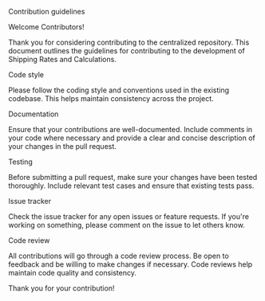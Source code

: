 Contribution guidelines

Welcome Contributors!

Thank you for considering contributing to the centralized repository. This document outlines the guidelines for contributing to the development of Shipping Rates and Calculations.

Code style

Please follow the coding style and conventions used in the existing codebase. This helps maintain consistency across the project.


Documentation

Ensure that your contributions are well-documented. Include comments in your code where necessary and provide a clear and concise description of your changes in the pull request.


Testing

Before submitting a pull request, make sure your changes have been tested thoroughly. Include relevant test cases and ensure that existing tests pass.


Issue tracker

Check the issue tracker for any open issues or feature requests. If you're working on something, please comment on the issue to let others know.


Code review

All contributions will go through a code review process. Be open to feedback and be willing to make changes if necessary. Code reviews help maintain code quality and consistency.


Thank you for your contribution!
